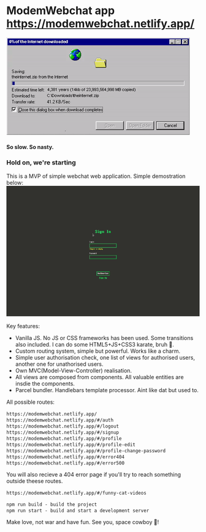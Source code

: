 # ModemWebchat app https://modemwebchat.netlify.app/

![I mean theeese times, you know.](/github/slow_file_copy.gif)
#### So slow. So nasty.

### Hold on, we're starting
This is a MVP of simple webchat web application. 
Simple demostration below:
![I mean theeese times, you know.](/github/modemwebchat.gif)

Key features:
- Vanilla JS. No JS or CSS frameworks has been used. Some transitions also included. I can do some HTML5+JS+CSS3 karate, bruh :vulcan_salute:. 
- Custom routing system, simple but powerful. Works like a charm.
- Simple user authorisation check, one list of views for authorised users, another one for unathorised users.
- Own MVC(Model-View-Controller) realisation.
- All views are composed from components. All valuable entities are insdie the components.  
- Parcel bundler. Handlebars template processor. Aint like dat but used to.

All possible routes:
```
https://modemwebchat.netlify.app/
https://modemwebchat.netlify.app/#/auth
https://modemwebchat.netlify.app/#/logout
https://modemwebchat.netlify.app/#/signup
https://modemwebchat.netlify.app/#/profile
https://modemwebchat.netlify.app/#/profile-edit
https://modemwebchat.netlify.app/#/profile-change-password
https://modemwebchat.netlify.app/#/error404
https://modemwebchat.netlify.app/#/error500
```

You will also recieve a 404 error page if you'll try to reach something outside theese routes. 
```
https://modemwebchat.netlify.app/#/funny-cat-videos
```

```
npm run build - build the project
npm run start - build and start a development server
```

Make love, not war and have fun. See you, space cowboy :metal:!